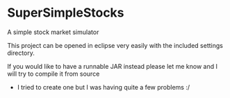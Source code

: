 # SuperSimpleStocks
A simple stock market simulator

This project can be opened in eclipse very easily with the included settings directory.

If you would like to have a runnable JAR instead please let me know and I will try to compile it from source 

- I tried to create one but I was having quite a few problems :/
